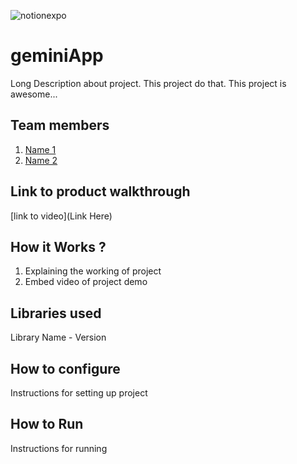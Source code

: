 
![notionexpo](https://github.com/TH-Activities/saturday-hack-night-template/assets/90635335/c35eb3eb-c105-4e4a-ac11-36dcda7bca67)




# geminiApp
Long Description about project. This project do that. This project is awesome...
## Team members
1. [Name 1](https://github.com/Sreyas62)
2. [Name 2](https://github.com/nandkishorr)
## Link to product walkthrough
[link to video](Link Here)
## How it Works ?
1. Explaining the working of project
2. Embed video of project demo
## Libraries used
Library Name - Version
## How to configure
Instructions for setting up project
## How to Run
Instructions for running
